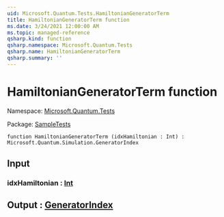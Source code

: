 ```yaml
---
uid: Microsoft.Quantum.Tests.HamiltonianGeneratorTerm
title: HamiltonianGeneratorTerm function
ms.date: 3/24/2021 12:00:00 AM
ms.topic: managed-reference
qsharp.kind: function
qsharp.namespace: Microsoft.Quantum.Tests
qsharp.name: HamiltonianGeneratorTerm
qsharp.summary: ''
---
```


# HamiltonianGeneratorTerm function

Namespace: [Microsoft.Quantum.Tests](xref:Microsoft.Quantum.Tests)

Package: [SampleTests](https://nuget.org/packages/SampleTests)




```qsharp
function HamiltonianGeneratorTerm (idxHamiltonian : Int) : Microsoft.Quantum.Simulation.GeneratorIndex
```


## Input

### idxHamiltonian : [Int](xref:microsoft.quantum.lang-ref.int)





## Output : [GeneratorIndex](xref:Microsoft.Quantum.Simulation.GeneratorIndex)

